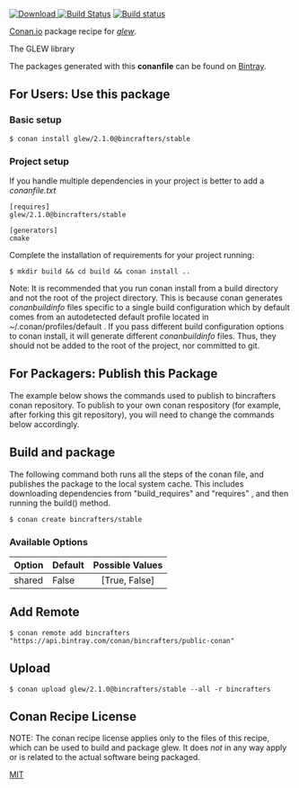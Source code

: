 [![Download](https://api.bintray.com/packages/bincrafters/public-conan/glew%3Abincrafters/images/download.svg) ](https://bintray.com/bincrafters/public-conan/glew%3Abincrafters/_latestVersion)
[![Build Status](https://travis-ci.org/bincrafters/conan-glew.svg?branch=stable%2F2.1.0)](https://travis-ci.org/bincrafters/conan-glew)
[![Build status](https://ci.appveyor.com/api/projects/status/github/bincrafters/conan-glew?branch=stable%2F2.1.0&svg=true)](https://ci.appveyor.com/project/bincrafters/conan-glew)

[Conan.io](https://conan.io) package recipe for [*glew*](http://github.com/nigels-com/glew).

The GLEW library

The packages generated with this **conanfile** can be found on [Bintray](https://bintray.com/bincrafters/public-conan/glew%3Abincrafters).

## For Users: Use this package

### Basic setup

    $ conan install glew/2.1.0@bincrafters/stable

### Project setup

If you handle multiple dependencies in your project is better to add a *conanfile.txt*

    [requires]
    glew/2.1.0@bincrafters/stable

    [generators]
    cmake

Complete the installation of requirements for your project running:

    $ mkdir build && cd build && conan install ..

Note: It is recommended that you run conan install from a build directory and not the root of the project directory.  This is because conan generates *conanbuildinfo* files specific to a single build configuration which by default comes from an autodetected default profile located in ~/.conan/profiles/default .  If you pass different build configuration options to conan install, it will generate different *conanbuildinfo* files.  Thus, they should not be added to the root of the project, nor committed to git.

## For Packagers: Publish this Package

The example below shows the commands used to publish to bincrafters conan repository. To publish to your own conan respository (for example, after forking this git repository), you will need to change the commands below accordingly.

## Build and package

The following command both runs all the steps of the conan file, and publishes the package to the local system cache.  This includes downloading dependencies from "build_requires" and "requires" , and then running the build() method.

    $ conan create bincrafters/stable


### Available Options
| Option        | Default | Possible Values  |
| ------------- |:----------------- |:------------:|
| shared      | False |  [True, False] |

## Add Remote

    $ conan remote add bincrafters "https://api.bintray.com/conan/bincrafters/public-conan"

## Upload

    $ conan upload glew/2.1.0@bincrafters/stable --all -r bincrafters


## Conan Recipe License

NOTE: The conan recipe license applies only to the files of this recipe, which can be used to build and package glew.
It does *not* in any way apply or is related to the actual software being packaged.

[MIT](https://github.com/bincrafters/conan-glew.git/blob/stable/2.1.0/LICENSE)
